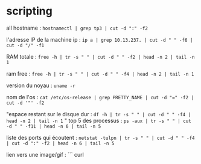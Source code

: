 # scripting 

all hostname : ``` hostnamectl | grep tp3 | cut -d ":" -f2 ```

l'adresse IP de la machine
ip : ``` ip a | grep 10.13.237. | cut -d " " -f6 | cut -d "/" -f1 ```

RAM totale : ``` free -h | tr -s " " | cut -d " " -f2 | head -n 2 | tail -n 1 ```

ram free : ``` free -h | tr -s " " | cut -d " " -f4 | head -n 2 | tail -n 1 ```


version du noyau : ``` uname -r ```

nom de l'os : ``` cat /etc/os-release | grep PRETTY_NAME | cut -d "=" -f2 | cut -d '"' -f2 ```

"espace restant sur le disque dur : ``` df -h | tr -s " " | cut -d " " -f4 | head -n 2 | tail -n 1 ```
"
top 5 des processus : ``` ps -aux | tr -s " " | cut -d " " -f11 | head -n 6 | tail -n 5 ```

liste des ports qui écoutent : ``` netstat -tulpn | tr -s " " | cut -d " " -f4 | cut -d ":" -f2 | head -n 6 | tail -n 5 ```

lien vers une image/gif : ``` curl 